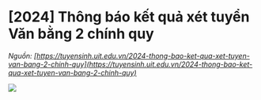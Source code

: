 # [2024] Thông báo kết quả xét tuyển Văn bằng 2 chính quy

_Nguồn: [https://tuyensinh.uit.edu.vn/2024-thong-bao-ket-qua-xet-tuyen-van-bang-2-chinh-quy](https://tuyensinh.uit.edu.vn/2024-thong-bao-ket-qua-xet-tuyen-van-bang-2-chinh-quy)_

![](https://tuyensinh.uit.edu.vn/sites/default/files/uploads/files/202408/cong_bo_ket_qua_vb2.png)